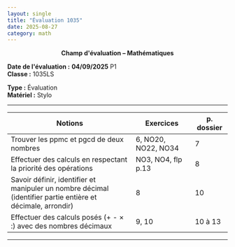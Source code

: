 ```yaml
---
layout: single
title: "Évaluation 1035"
date: 2025-08-27
category: math
---
```


<center>
<b>Champ d'évaluation – Mathématiques</b>
</center>

**Date de l'évaluation :** **04/09/2025** P1 \
**Classe :** 1035LS

**Type :** Évaluation\
**Matériel :** Stylo

---

| **Notions**                                                                                                    | **Exercices**              | **p. dossier** |
| -------------------------------------------------------------------------------------------------------------- | -------------------------- | -------------- |
| Trouver les ppmc et pgcd de deux nombres                                                                       | 6, NO20, NO22, NO34        | 7              |
| Effectuer des calculs en respectant la priorité des opérations                                                 | NO3, NO4, flp p.13         | 8              |
| Savoir définir, identifier et manipuler un nombre décimal <br> (identifier partie entière et décimale, arrondir) | 8                          | 10             |
| Effectuer des calculs posés (+ - <span>&#215;</span>  :) avec des nombres décimaux                             | 9, 10                      | 10 à 13        |

---

